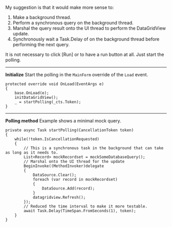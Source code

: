 My suggestion is that it would make more sense to:

1. Make a background thread.
2. Perform a synchronous query on the background thread. 
3. Marshal the query result onto the UI thread to perform the DataGridView update. 
4. Synchronously wait a Task.Delay of on the background thread before performing the next query.

It is not necessary to click [Run] or to have a run button at all. Just start the polling.

***
**Initialize**
Start the polling in the `MainForm` override of the `Load` event.
```
protected override void OnLoad(EventArgs e)
{
    base.OnLoad(e);
    initDataGridView();
    _ = startPolling(_cts.Token);
}
```

***
**Polling method**
Example shows a minimal mock query.
```
private async Task startPolling(CancellationToken token)
{
    while(!token.IsCancellationRequested)
    {
        // This is a synchronous task in the background that can take as long as it needs to.
        List<Record> mockRecordset = mockSomeDatabaseQuery();
        // Marshal onto the UI thread for the update
        BeginInvoke((MethodInvoker)delegate 
        {
            DataSource.Clear();
            foreach (var record in mockRecordset)
            {
                DataSource.Add(record);
            }
            datagridview.Refresh();
        });
        // Reduced the time interval to make it more testable.
        await Task.Delay(TimeSpan.FromSeconds(1), token);
    }
}
```

